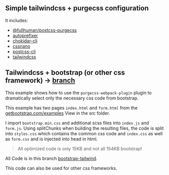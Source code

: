 ## Simple tailwindcss + purgecss configuration
It includes:
- [@fullhuman/postcss-purgecss](https://github.com/FullHuman/postcss-purgecss)
- [autoprefixer](https://github.com/postcss/autoprefixer)
- [chokidar-cli](https://github.com/kimmobrunfeldt/chokidar-cli)
- [cssnano](https://github.com/cssnano/cssnano)
- [postcss-cli](https://github.com/postcss/postcss-cli)
- [tailwindcss](https://github.com/tailwindcss/tailwindcss)


## Tailwindcss + bootstrap (or other css framework) -> [branch](https://github.com/tomik23/tailwind-purgecss/tree/bootstrap-tailwind)

This example shows how to use the `purgecss-webpack-plugin` plugin to dramatically select only the necessary css code from bootstrap.

This example has two pages `index.html` and `form.html` from the [getbootstrap.com/examples](https://getbootstrap.com/docs/4.3/examples/) View in the src folder.

I import `bootstrap.min.css` and additional scss files into `index.js` and `form.js`. Using splitChunks when building the resulting files, the code is split into `styles.css` which contains the common css code and `index.css` as well as `form.css` and is injected into head in html.

> All optimized code is only 15KB and not all 154KB bootstrap!

All Code is in this branch [bootstrap-tailwind](https://github.com/tomik23/tailwind-purgecss/tree/bootstrap-tailwind).

This code can also be used for other css frameworks.